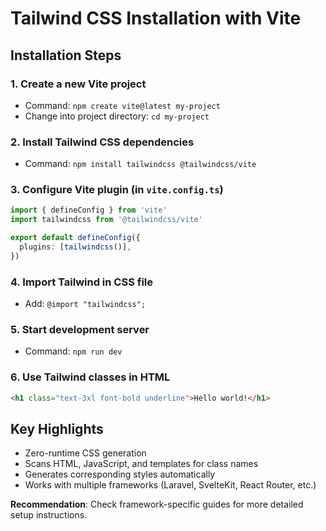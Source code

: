 # Tailwind CSS Installation with Vite

## Installation Steps

### 1. Create a new Vite project
- Command: `npm create vite@latest my-project`
- Change into project directory: `cd my-project`

### 2. Install Tailwind CSS dependencies
- Command: `npm install tailwindcss @tailwindcss/vite`

### 3. Configure Vite plugin (in `vite.config.ts`)
```typescript
import { defineConfig } from 'vite'
import tailwindcss from '@tailwindcss/vite'

export default defineConfig({
  plugins: [tailwindcss()],
})
```

### 4. Import Tailwind in CSS file
- Add: `@import "tailwindcss";`

### 5. Start development server
- Command: `npm run dev`

### 6. Use Tailwind classes in HTML
```html
<h1 class="text-3xl font-bold underline">Hello world!</h1>
```

## Key Highlights
- Zero-runtime CSS generation
- Scans HTML, JavaScript, and templates for class names
- Generates corresponding styles automatically
- Works with multiple frameworks (Laravel, SvelteKit, React Router, etc.)

**Recommendation**: Check framework-specific guides for more detailed setup instructions.